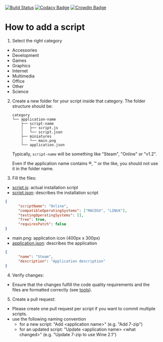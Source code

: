 [![Build Status](https://travis-ci.com/PhoenicisOrg/scripts.svg?branch=master)](https://travis-ci.com/PhoenicisOrg/scripts)
[![Codacy Badge](https://api.codacy.com/project/badge/Grade/ff0c41daa31549e4a9bb3998ca0c87ae)](https://www.codacy.com/app/PhoenicisOrg/scripts?utm_source=github.com&amp;utm_medium=referral&amp;utm_content=PhoenicisOrg/scripts&amp;utm_campaign=Badge_Grade)
[![Crowdin Badge](https://d322cqt584bo4o.cloudfront.net/phoenicis-scripts/localized.svg)](https://crowdin.com/project/phoenicis-scripts)

# How to add a script
1. Select the right category
  * Accessories
  * Development
  * Games
  * Graphics
  * Internet
  * Multimedia
  * Office
  * Other
  * Science
  
2. Create a new folder for your script inside that category. The folder structure should be:
    ```
    category
    └── application-name
        ├── script-name
        │   ├── script.js
        │   └── script.json
        ├── miniatures
        │   └── main.png
        └── application.json
    ```

    Typically, `script-name` will be something like "Steam", "Online" or "v1.2".
    
    Even if the application name contains ®, ™ or the like, you should not use it in the folder name.

3. Fill the files:
  * [script.js](https://phoenicisorg.github.io/scripts/script-js): actual installation script
  * [script.json](https://phoenicisorg.github.io/scripts/script-json): describes the installation script
  ```json
  {
		"scriptName": "Online",
		"compatibleOperatingSystems": ["MACOSX", "LINUX"],
		"testingOperatingSystems": [],
		"free": true,
		"requiresPatch": false
  }
  ```
  * main.png: application icon (400px x 300px)
  * [application.json](https://phoenicisorg.github.io/scripts/application-json): describes the application
  ```json
  {
 		"name":	"Steam",
		"description": "Application description"
  }
  ```
  
  4. Verify changes:
  * Ensure that the changes fulfill the code quality requirements and the files are formatted correctly (see [tools](https://phoenicisorg.github.io/scripts/tools/)).
  
  5. Create a pull request:
  * Please create one pull request per script if you want to commit multiple scripts.
  * use the following naming convention  
       * for a new script: "Add \<application name\>" (e.g. "Add 7-zip")
       * for an updated script: "Update \<application name\> \<what changed\>" (e.g. "Update 7-zip to use Wine 2.1")

